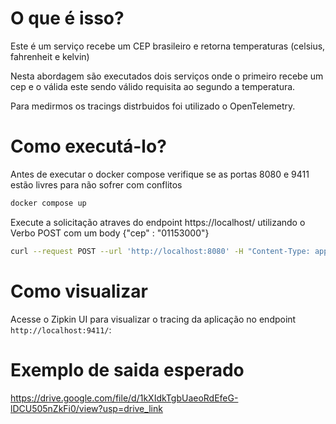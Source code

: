 # O que é isso?

Este é um serviço recebe um CEP brasileiro e retorna temperaturas (celsius, fahrenheit e kelvin)

Nesta abordagem são executados dois serviços onde o primeiro recebe um cep e o válida este sendo válido requisita ao segundo a temperatura.

Para medirmos os tracings distrbuidos foi utilizado o OpenTelemetry.

# Como executá-lo?

Antes de executar o docker compose verifique se as portas 8080 e 9411 estão livres para não sofrer com conflitos

```bash
docker compose up
```

Execute a solicitação atraves do endpoint https://localhost/ utilizando o Verbo POST com um body {"cep" : "01153000"}

```bash
curl --request POST --url 'http://localhost:8080' -H "Content-Type: application/json" -d '{"cep" : "01153000"}'
```
# Como visualizar 

Acesse o Zipkin UI para visualizar o tracing da aplicação no endpoint `http://localhost:9411/`:

# Exemplo de saida esperado
 https://drive.google.com/file/d/1kXIdkTgbUaeoRdEfeG-lDCU505nZkFi0/view?usp=drive_link




